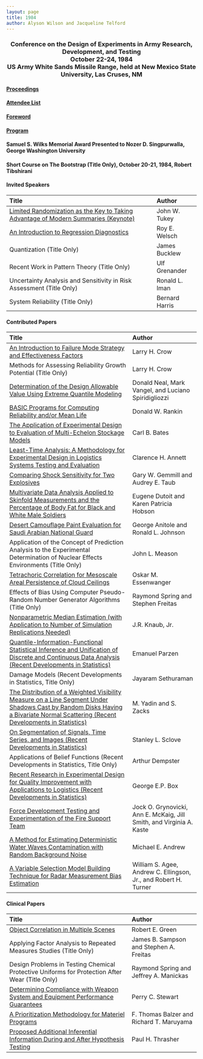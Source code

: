 ```yaml
---
layout: page
title: 1984
author: Alyson Wilson and Jacqueline Telford
---
```

<div align="center"><h3>Conference on the Design of Experiments in Army Research, Development, and Testing<br>
October 22-24, 1984<br>
US Army White Sands Missile Range, held at New Mexico State University, Las Cruses, NM</h3></div>


#### [Proceedings](https://alysongwilson.github.io/ACAS/DOE4/DOE30.pdf#page=2)

#### [Attendee List](https://alysongwilson.github.io/ACAS/DOE4/DOE30.pdf#page=508)

#### [Foreword](https://alysongwilson.github.io/ACAS/DOE4/DOE30.pdf#page=6)

#### [Program](https://alysongwilson.github.io/ACAS/DOE4/DOE30.pdf#page=12)

#### Samuel S. Wilks Memorial Award Presented to Nozer D. Singpurwalla, George Washington University

#### Short Course on The Bootstrap (Title Only), October 20-21, 1984, Robert Tibshirani 

#### Invited Speakers

| Title | Author |
| :--- | :--- |
| [Limited Randomization as the Key to Taking Advantage of Modern Summaries (Keynote)](https://alysongwilson.github.io/ACAS/DOE4/DOE30.pdf#page=496) | John W. Tukey |
| [An Introduction to Regression Diagnostics](https://alysongwilson.github.io/ACAS/DOE4/DOE30.pdf#page=18) | Roy E. Welsch |
| Quantization (Title Only) | James Bucklew |
| Recent Work in Pattern Theory (Title Only) | Ulf Grenander |
| Uncertainty Analysis and Sensitivity in Risk Assessment (Title Only) | Ronald L. Iman |
| System Reliability (Title Only) | Bernard Harris |


#### Contributed Papers

| Title | Author |
| :--- | :--- |
| [An Introduction to Failure Mode Strategy and Effectiveness Factors](https://alysongwilson.github.io/ACAS/DOE4/DOE30.pdf#page=50) | Larry H. Crow |
| Methods for Assessing Reliability Growth Potential (Title Only) | Larry H. Crow |
| [Determination of the Design Allowable Value Using Extreme Quantile Modeling](https://alysongwilson.github.io/ACAS/DOE4/DOE30.pdf#page=62) | Donald Neal, Mark Vangel, and Luciano Spiridigliozzi |
| [BASIC Programs for Computing Reliability and/or Mean Life](https://alysongwilson.github.io/ACAS/DOE4/DOE30.pdf#page=86) | Donald W. Rankin |
| [The Application of Experimental Design to Evaluation of Multi-Echelon Stockage Models](https://alysongwilson.github.io/ACAS/DOE4/DOE30.pdf#page=122) | Carl B. Bates |
| [Least-Time Analysis: A Methodology for Experimental Design in Logistics Systems Testing and Evaluation](https://alysongwilson.github.io/ACAS/DOE4/DOE30.pdf#page=130) | Clarence H. Annett |
| [Comparing Shock Sensitivity for Two Explosives](https://alysongwilson.github.io/ACAS/DOE4/DOE30.pdf#page=144) | Gary W. Gemmill and Audrey E. Taub |  
| [Multivariate Data Analysis Applied to Skinfold Measurements and the Percentage of Body Fat for Black and White Male Soldiers](https://alysongwilson.github.io/ACAS/DOE4/DOE30.pdf#page=172) | Eugene Dutoit and Karen Patricia Hobson |
| [Desert Camouflage Paint Evaluation for Saudi Arabian National Guard](https://alysongwilson.github.io/ACAS/DOE4/DOE30.pdf#page=182) | George Anitole and Ronald L. Johnson |
| Application of the Concept of Prediction Analysis to the Experimental Determination of Nuclear Effects Environments (Title Only) | John L. Meason |
| [Tetrachoric Correlation for Mesoscale Areal Persistence of Cloud Ceilings](https://alysongwilson.github.io/ACAS/DOE4/DOE30.pdf#page=200) | Oskar M. Essenwanger |
| Effects of Bias Using Computer Pseudo-Random Number Generator Algorithms (Title Only) | Raymond Spring and Stephen Freitas |
| [Nonparametric Median Estimation (with Application to Number of Simulation Replications Needed)](https://alysongwilson.github.io/ACAS/DOE4/DOE30.pdf#page=216) | J.R. Knaub, Jr. |
| [Quantile-Information-Functional Statistical Inference and Unification of Discrete and Continuous Data Analysis (Recent Developments in Statistics)](https://alysongwilson.github.io/ACAS/DOE4/DOE30.pdf#page=230) | Emanuel Parzen |
| Damage Models (Recent Developments in Statistics, Title Only) | Jayaram Sethuraman |
| [The Distribution of a Weighted Visibility Measure on a Line Segment Under Shadows Cast by Random Disks Having a Bivariate Normal Scattering (Recent Developments in Statistics)](https://alysongwilson.github.io/ACAS/DOE4/DOE30.pdf#page=244) | M. Yadin and S. Zacks |
| [On Segmentation of Signals, Time Series, and Images (Recent Developments in Statistics)](https://alysongwilson.github.io/ACAS/DOE4/DOE30.pdf#page=284) | Stanley L. Sclove |
| Applications of Belief Functions (Recent Developments in Statistics, Title Only) | Arthur Dempster |
| [Recent Research in Experimental Design for Quality Improvement with Applications to Logistics (Recent Developments in Statistics)](https://alysongwilson.github.io/ACAS/DOE4/DOE30.pdf#page=308) | George E.P. Box |
| [Force Development Testing and Experimentation of the Fire Support Team](https://alysongwilson.github.io/ACAS/DOE4/DOE30.pdf#page=358) | Jock O. Grynovicki, Ann E. McKaig, Jill Smith, and Virginia A. Kaste |
| [A Method for Estimating Deterministic Water Waves Contamination with Random Background Noise](https://alysongwilson.github.io/ACAS/DOE4/DOE30.pdf#page=376) | Michael E. Andrew |
| [A Variable Selection Model Building Technique for Radar Measurement Bias Estimation](https://alysongwilson.github.io/ACAS/DOE4/DOE30.pdf#page=430) | William S. Agee, Andrew C. Ellingson, Jr., and Robert H. Turner |


#### Clinical Papers

| Title | Author |
| :--- | :--- |
| [Object Correlation in Multiple Scenes](https://alysongwilson.github.io/ACAS/DOE4/DOE30.pdf#page=48) | Robert E. Green |
| Applying Factor Analysis to Repeated Measures Studies (Title Only) | James B. Sampson and Stephen A. Freitas |
| Design Problems in Testing Chemical Protective Uniforms for Protection After Wear (Title Only) | Raymond Spring and Jeffrey A. Manickas |
| [Determining Compliance with Weapon System and Equipment Performance Guarantees](https://alysongwilson.github.io/ACAS/DOE4/DOE30.pdf#page=324) | Perry C. Stewart |
| [A Prioritization Methodology for Materiel Programs](https://alysongwilson.github.io/ACAS/DOE4/DOE30.pdf#page=328) | F. Thomas Balzer and Richard T. Maruyama |
| [Proposed Additional Inferential Information During and After Hypothesis Testing](https://alysongwilson.github.io/ACAS/DOE4/DOE30.pdf#page=338) | Paul H. Thrasher |
